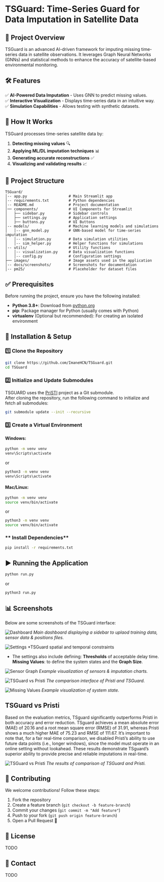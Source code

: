 # TSGuard: Time-Series Guard for Data Imputation in Satellite Data

## 📌 Project Overview
TSGuard is an advanced AI-driven framework for imputing missing time-series data in satellite observations. It leverages Graph Neural Networks (GNNs) and statistical methods to enhance the accuracy of satellite-based environmental monitoring.

## 🛠️ Features
✅ **AI-Powered Data Imputation** - Uses GNN to predict missing values.  
✅ **Interactive Visualization** - Displays time-series data in an intuitive way.  
✅ **Simulation Capabilities** - Allows testing with synthetic datasets. 

## 📖 How It Works
TSGuard processes time-series satellite data by:
1. **Detecting missing values** 🔍
2. **Applying ML/DL imputation techniques** 📊
3. **Generating accurate reconstructions** ✅
4. **Visualizing and validating results** 📈

## 📂 Project Structure
```
TSGuard/
│-- app.py                   # Main Streamlit app
│-- requirements.txt         # Python dependencies
│-- README.md                # Project documentation
│── components/              # UI Components for Streamlit
│   ├── sidebar.py           # Sidebar controls
│   ├── settings.py          # Application settings
│   ├── buttons.py           # UI Buttons
│-- models/                  # Machine learning models and simulations
│   │-- gnn_model.py         # GNN-based model for time-series imputation
│   │-- simulation.py        # Data simulation utilities
│   │-- sim_helper.py        # Helper functions for simulations
│-- utils/                   # Utility functions
│   │-- visualization.py     # Data visualization functions
│   │-- config.py            # Configuration settings
├── images/                  # Image assets used in the application
│-- docs/screenshots/        # Screenshots for documentation
│-- pm25/                    # Placeholder for dataset files
```

## ✅ Prerequisites
Before running the project, ensure you have the following installed:

- **Python 3.8+**: Download from [python.org](https://www.python.org/downloads/)
- **pip**: Package manager for Python (usually comes with Python)
- **virtualenv** (Optional but recommended): For creating an isolated environment

## 🚀 Installation & Setup

### **1️⃣ Clone the Repository**
```sh
git clone https://github.com/ImaneHCN/TSGuard.git
cd TSGuard
```

### **2️⃣ Initialize and Update Submodules**

TSGUARD uses the [PriSTI](https://github.com/LMZZML/PriSTI) project as a Git submodule.  
After cloning the repository, run the following command to initialize and fetch all submodules:

```sh
git submodule update --init --recursive
```

### **3️⃣ Create a Virtual Environment**
#### **Windows:**
```sh
python -m venv venv
venv\Scripts\activate
```
or
```sh
python3 -m venv venv
venv\Scripts\activate
```
#### **Mac/Linux:**
```sh
python -m venv venv
source venv/bin/activate
```
or
```sh
python3 -m venv venv
source venv/bin/activate
```

### ** Install Dependencies**
```sh
pip install -r requirements.txt
```

## ▶️ Running the Application
```sh
python run.py
```
or
```sh
python3 run.py
```

## 📊 Screenshots
Below are some screenshots of the TSGuard interface:

![Dashboard](docs/screenshots/Home.png)
*Main dashboard displaying a sidebar to uplaod training data, sensor data & positions files.*

![Settings](docs/screenshots/Constraints.png)
*TSGuard spatial and temporal constraints
- The settings also include defining:
       **Thresholds** of acceptable delay time.  
       **Missing Values**: to define the system states and the
       **Graph Size**.

![Sensor Graph](docs/screenshots/Imputation.png)
*Example visualization of sensors & imputation charts.* 

![TSGuard vs Pristi](docs/screenshots/comparisonsResults.png)
*The comparison interface of Pristi and TSGuard.* 

![Missing Values](docs/screenshots/simulation_missing_values_gauge.png)
*Example visualization of system state.* 

## TSGuard vs Pristi
Based on the evaluation metrics, TSguard significantly outperforms Pristi in both accuracy and error reduction. TSguard achieves a mean absolute error (MAE) of 20.16 and a root mean square error (RMSE) of 31.91, whereas Pristi shows a much higher MAE of 75.23 and RMSE of 111.67. It’s important to note that, for a fair real-time comparison, we disabled Pristi’s ability to use future data points (i.e., longer windows), since the model must operate in an online setting without lookahead. These results demonstrate TSguard’s superior ability to provide precise and reliable imputations in real-time.

![TSGuard vs Pristi](docs/screenshots/Comparison.png)
*The results of comparison of TSGuard and Pristi.* 

## 🤝 Contributing
We welcome contributions! Follow these steps:
1. Fork the repository
2. Create a feature branch (`git checkout -b feature-branch`)
3. Commit your changes (`git commit -m "Add feature"`)
4. Push to your fork (`git push origin feature-branch`)
5. Open a Pull Request 🎉

## 📄 License
TODO

## 📧 Contact
TODO

